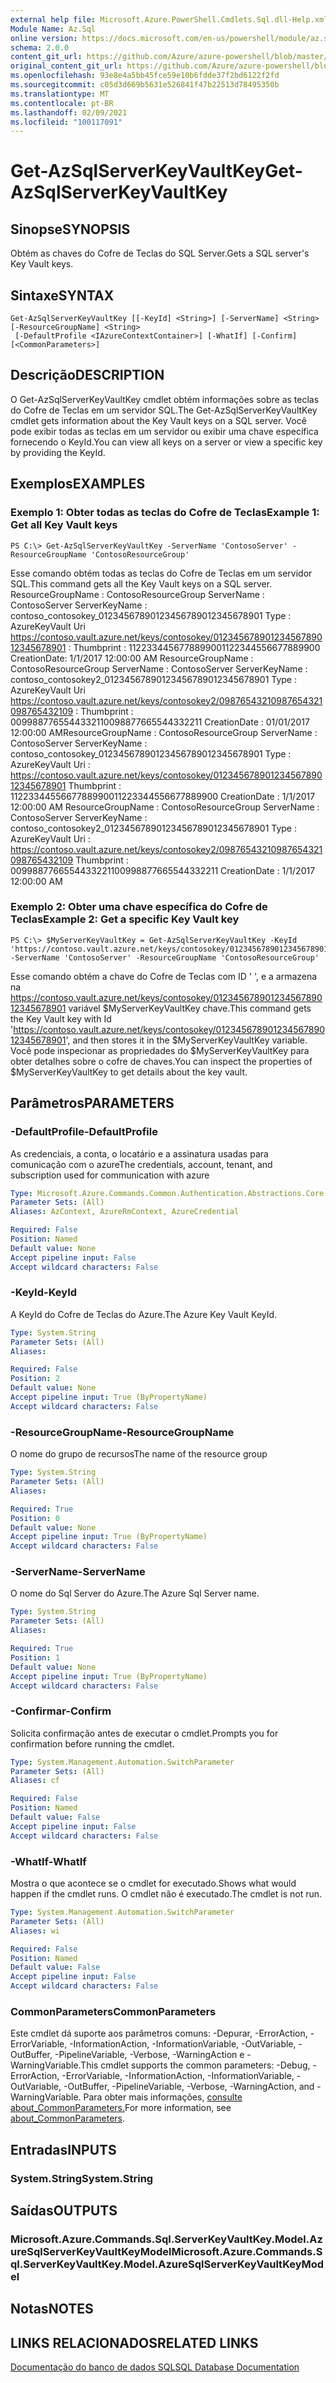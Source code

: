 ```yaml
---
external help file: Microsoft.Azure.PowerShell.Cmdlets.Sql.dll-Help.xml
Module Name: Az.Sql
online version: https://docs.microsoft.com/en-us/powershell/module/az.sql/get-azsqlserverkeyvaultkey
schema: 2.0.0
content_git_url: https://github.com/Azure/azure-powershell/blob/master/src/Sql/Sql/help/Get-AzSqlServerKeyVaultKey.md
original_content_git_url: https://github.com/Azure/azure-powershell/blob/master/src/Sql/Sql/help/Get-AzSqlServerKeyVaultKey.md
ms.openlocfilehash: 93e8e4a5bb45fce59e10b6fdde37f2bd6122f2fd
ms.sourcegitcommit: c05d3d669b5631e526841f47b22513d78495350b
ms.translationtype: MT
ms.contentlocale: pt-BR
ms.lasthandoff: 02/09/2021
ms.locfileid: "100117091"
---
```

# <span data-ttu-id="9d042-101">Get-AzSqlServerKeyVaultKey</span><span class="sxs-lookup"><span data-stu-id="9d042-101">Get-AzSqlServerKeyVaultKey</span></span>

## <span data-ttu-id="9d042-102">Sinopse</span><span class="sxs-lookup"><span data-stu-id="9d042-102">SYNOPSIS</span></span>
<span data-ttu-id="9d042-103">Obtém as chaves do Cofre de Teclas do SQL Server.</span><span class="sxs-lookup"><span data-stu-id="9d042-103">Gets a SQL server's Key Vault keys.</span></span>

## <span data-ttu-id="9d042-104">Sintaxe</span><span class="sxs-lookup"><span data-stu-id="9d042-104">SYNTAX</span></span>

```
Get-AzSqlServerKeyVaultKey [[-KeyId] <String>] [-ServerName] <String> [-ResourceGroupName] <String>
 [-DefaultProfile <IAzureContextContainer>] [-WhatIf] [-Confirm] [<CommonParameters>]
```

## <span data-ttu-id="9d042-105">Descrição</span><span class="sxs-lookup"><span data-stu-id="9d042-105">DESCRIPTION</span></span>
<span data-ttu-id="9d042-106">O Get-AzSqlServerKeyVaultKey cmdlet obtém informações sobre as teclas do Cofre de Teclas em um servidor SQL.</span><span class="sxs-lookup"><span data-stu-id="9d042-106">The Get-AzSqlServerKeyVaultKey cmdlet gets information about the Key Vault keys on a SQL server.</span></span>
<span data-ttu-id="9d042-107">Você pode exibir todas as teclas em um servidor ou exibir uma chave específica fornecendo o KeyId.</span><span class="sxs-lookup"><span data-stu-id="9d042-107">You can view all keys on a server or view a specific key by providing the KeyId.</span></span>

## <span data-ttu-id="9d042-108">Exemplos</span><span class="sxs-lookup"><span data-stu-id="9d042-108">EXAMPLES</span></span>

### <span data-ttu-id="9d042-109">Exemplo 1: Obter todas as teclas do Cofre de Teclas</span><span class="sxs-lookup"><span data-stu-id="9d042-109">Example 1: Get all Key Vault keys</span></span>
```
PS C:\> Get-AzSqlServerKeyVaultKey -ServerName 'ContosoServer' -ResourceGroupName 'ContosoResourceGroup'
```

<span data-ttu-id="9d042-110">Esse comando obtém todas as teclas do Cofre de Teclas em um servidor SQL.</span><span class="sxs-lookup"><span data-stu-id="9d042-110">This command gets all the Key Vault keys on a SQL server.</span></span>
<span data-ttu-id="9d042-111">ResourceGroupName : ContosoResourceGroup ServerName : ContosoServer ServerKeyName : contoso_contosokey_01234567890123456789012345678901 Type : AzureKeyVault Uri https://contoso.vault.azure.net/keys/contosokey/01234567890123456789012345678901 : Thumbprint : 1122334456778899001122344556677889900 CreationDate: 1/1/2017 12:00:00 AM ResourceGroupName : ContosoResourceGroup ServerName : ContosoServer ServerKeyName : contoso_contosokey2_01234567890123456789012345678901 Type : AzureKeyVault Uri https://contoso.vault.azure.net/keys/contosokey2/09876543210987654321098765432109 : Thumbprint : 0099887765544332110098877665544332211 CreationDate : 01/01/2017 12:00:00 AM</span><span class="sxs-lookup"><span data-stu-id="9d042-111">ResourceGroupName : ContosoResourceGroup ServerName        : ContosoServer ServerKeyName     : contoso_contosokey_01234567890123456789012345678901 Type              : AzureKeyVault Uri               : https://contoso.vault.azure.net/keys/contosokey/01234567890123456789012345678901 Thumbprint        : 1122334455667788990011223344556677889900 CreationDate      : 1/1/2017 12:00:00 AM ResourceGroupName : ContosoResourceGroup ServerName        : ContosoServer ServerKeyName     : contoso_contosokey2_01234567890123456789012345678901 Type              : AzureKeyVault Uri               : https://contoso.vault.azure.net/keys/contosokey2/09876543210987654321098765432109 Thumbprint        : 0099887766554433221100998877665544332211 CreationDate      : 1/1/2017 12:00:00 AM</span></span>

### <span data-ttu-id="9d042-112">Exemplo 2: Obter uma chave específica do Cofre de Teclas</span><span class="sxs-lookup"><span data-stu-id="9d042-112">Example 2: Get a specific Key Vault key</span></span>
```
PS C:\> $MyServerKeyVaultKey = Get-AzSqlServerKeyVaultKey -KeyId 'https://contoso.vault.azure.net/keys/contosokey/01234567890123456789012345678901' -ServerName 'ContosoServer' -ResourceGroupName 'ContosoResourceGroup'
```

<span data-ttu-id="9d042-113">Esse comando obtém a chave do Cofre de Teclas com ID ' ', e a armazena na https://contoso.vault.azure.net/keys/contosokey/01234567890123456789012345678901 variável $MyServerKeyVaultKey chave.</span><span class="sxs-lookup"><span data-stu-id="9d042-113">This command gets the Key Vault key with Id 'https://contoso.vault.azure.net/keys/contosokey/01234567890123456789012345678901', and then stores it in the $MyServerKeyVaultKey variable.</span></span>
<span data-ttu-id="9d042-114">Você pode inspecionar as propriedades do $MyServerKeyVaultKey para obter detalhes sobre o cofre de chaves.</span><span class="sxs-lookup"><span data-stu-id="9d042-114">You can inspect the properties of $MyServerKeyVaultKey to get details about the key vault.</span></span>

## <span data-ttu-id="9d042-115">Parâmetros</span><span class="sxs-lookup"><span data-stu-id="9d042-115">PARAMETERS</span></span>

### <span data-ttu-id="9d042-116">-DefaultProfile</span><span class="sxs-lookup"><span data-stu-id="9d042-116">-DefaultProfile</span></span>
<span data-ttu-id="9d042-117">As credenciais, a conta, o locatário e a assinatura usadas para comunicação com o azure</span><span class="sxs-lookup"><span data-stu-id="9d042-117">The credentials, account, tenant, and subscription used for communication with azure</span></span>

```yaml
Type: Microsoft.Azure.Commands.Common.Authentication.Abstractions.Core.IAzureContextContainer
Parameter Sets: (All)
Aliases: AzContext, AzureRmContext, AzureCredential

Required: False
Position: Named
Default value: None
Accept pipeline input: False
Accept wildcard characters: False
```

### <span data-ttu-id="9d042-118">-KeyId</span><span class="sxs-lookup"><span data-stu-id="9d042-118">-KeyId</span></span>
<span data-ttu-id="9d042-119">A KeyId do Cofre de Teclas do Azure.</span><span class="sxs-lookup"><span data-stu-id="9d042-119">The Azure Key Vault KeyId.</span></span>

```yaml
Type: System.String
Parameter Sets: (All)
Aliases:

Required: False
Position: 2
Default value: None
Accept pipeline input: True (ByPropertyName)
Accept wildcard characters: False
```

### <span data-ttu-id="9d042-120">-ResourceGroupName</span><span class="sxs-lookup"><span data-stu-id="9d042-120">-ResourceGroupName</span></span>
<span data-ttu-id="9d042-121">O nome do grupo de recursos</span><span class="sxs-lookup"><span data-stu-id="9d042-121">The name of the resource group</span></span>

```yaml
Type: System.String
Parameter Sets: (All)
Aliases:

Required: True
Position: 0
Default value: None
Accept pipeline input: True (ByPropertyName)
Accept wildcard characters: False
```

### <span data-ttu-id="9d042-122">-ServerName</span><span class="sxs-lookup"><span data-stu-id="9d042-122">-ServerName</span></span>
<span data-ttu-id="9d042-123">O nome do Sql Server do Azure.</span><span class="sxs-lookup"><span data-stu-id="9d042-123">The Azure Sql Server name.</span></span>

```yaml
Type: System.String
Parameter Sets: (All)
Aliases:

Required: True
Position: 1
Default value: None
Accept pipeline input: True (ByPropertyName)
Accept wildcard characters: False
```

### <span data-ttu-id="9d042-124">-Confirmar</span><span class="sxs-lookup"><span data-stu-id="9d042-124">-Confirm</span></span>
<span data-ttu-id="9d042-125">Solicita confirmação antes de executar o cmdlet.</span><span class="sxs-lookup"><span data-stu-id="9d042-125">Prompts you for confirmation before running the cmdlet.</span></span>

```yaml
Type: System.Management.Automation.SwitchParameter
Parameter Sets: (All)
Aliases: cf

Required: False
Position: Named
Default value: False
Accept pipeline input: False
Accept wildcard characters: False
```

### <span data-ttu-id="9d042-126">-WhatIf</span><span class="sxs-lookup"><span data-stu-id="9d042-126">-WhatIf</span></span>
<span data-ttu-id="9d042-127">Mostra o que acontece se o cmdlet for executado.</span><span class="sxs-lookup"><span data-stu-id="9d042-127">Shows what would happen if the cmdlet runs.</span></span>
<span data-ttu-id="9d042-128">O cmdlet não é executado.</span><span class="sxs-lookup"><span data-stu-id="9d042-128">The cmdlet is not run.</span></span>

```yaml
Type: System.Management.Automation.SwitchParameter
Parameter Sets: (All)
Aliases: wi

Required: False
Position: Named
Default value: False
Accept pipeline input: False
Accept wildcard characters: False
```

### <span data-ttu-id="9d042-129">CommonParameters</span><span class="sxs-lookup"><span data-stu-id="9d042-129">CommonParameters</span></span>
<span data-ttu-id="9d042-130">Este cmdlet dá suporte aos parâmetros comuns: -Depurar, -ErrorAction, -ErrorVariable, -InformationAction, -InformationVariable, -OutVariable, -OutBuffer, -PipelineVariable, -Verbose, -WarningAction e -WarningVariable.</span><span class="sxs-lookup"><span data-stu-id="9d042-130">This cmdlet supports the common parameters: -Debug, -ErrorAction, -ErrorVariable, -InformationAction, -InformationVariable, -OutVariable, -OutBuffer, -PipelineVariable, -Verbose, -WarningAction, and -WarningVariable.</span></span> <span data-ttu-id="9d042-131">Para obter mais informações, [consulte about_CommonParameters.](http://go.microsoft.com/fwlink/?LinkID=113216)</span><span class="sxs-lookup"><span data-stu-id="9d042-131">For more information, see [about_CommonParameters](http://go.microsoft.com/fwlink/?LinkID=113216).</span></span>

## <span data-ttu-id="9d042-132">Entradas</span><span class="sxs-lookup"><span data-stu-id="9d042-132">INPUTS</span></span>

### <span data-ttu-id="9d042-133">System.String</span><span class="sxs-lookup"><span data-stu-id="9d042-133">System.String</span></span>

## <span data-ttu-id="9d042-134">Saídas</span><span class="sxs-lookup"><span data-stu-id="9d042-134">OUTPUTS</span></span>

### <span data-ttu-id="9d042-135">Microsoft.Azure.Commands.Sql.ServerKeyVaultKey.Model.AzureSqlServerKeyVaultKeyModel</span><span class="sxs-lookup"><span data-stu-id="9d042-135">Microsoft.Azure.Commands.Sql.ServerKeyVaultKey.Model.AzureSqlServerKeyVaultKeyModel</span></span>

## <span data-ttu-id="9d042-136">Notas</span><span class="sxs-lookup"><span data-stu-id="9d042-136">NOTES</span></span>

## <span data-ttu-id="9d042-137">LINKS RELACIONADOS</span><span class="sxs-lookup"><span data-stu-id="9d042-137">RELATED LINKS</span></span>

[<span data-ttu-id="9d042-138">Documentação do banco de dados SQL</span><span class="sxs-lookup"><span data-stu-id="9d042-138">SQL Database Documentation</span></span>](https://docs.microsoft.com/azure/sql-database/)

